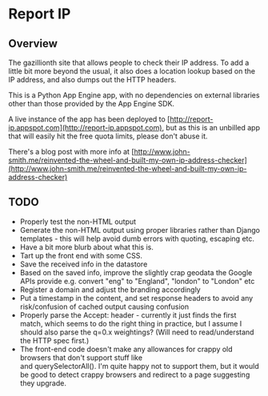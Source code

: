 # Report IP #

## Overview ##

The gazillionth site that allows people to check their IP address.  To
add a little bit more beyond the usual, it also does a location lookup
based on the IP address, and also dumps out the HTTP headers.

This is a Python App Engine app, with no dependencies on external libraries
other than those provided by the App Engine SDK.

A live instance of the app has been deployed to [http://report-ip.appspot.com](http://report-ip.appspot.com),
but as this is an unbilled app that will easily hit the free quota limits,
please don't abuse it.

There's a blog post with more info at
[http://www.john-smith.me/reinvented-the-wheel-and-built-my-own-ip-address-checker](http://www.john-smith.me/reinvented-the-wheel-and-built-my-own-ip-address-checker)

## TODO ##

* Properly test the non-HTML output
* Generate the non-HTML output using proper libraries rather than Django
  templates - this will help avoid dumb errors with quoting, escaping etc.
* Have a bit more blurb about what this is.
* Tart up the front end with some CSS.
* Save the received info in the datastore
* Based on the saved info, improve the slightly crap geodata the Google
  APIs provide e.g. convert "eng" to "England", "london" to "London" etc
* Register a domain and adjust the branding accordingly
* Put a timestamp in the content, and set response headers to avoid any
  risk/confusion of cached output causing confusion
* Properly parse the Accept: header - currently it just finds the first
  match, which seems to do the right thing in practice, but I assume I should
  also parse the q=0.x weightings?  (Will need to read/understand the HTTP
  spec first.)
* The front-end code doesn't make any allowances for crappy old browsers that
  don't support stuff like <section> and querySelectorAll().  I'm quite happy
  not to support them, but it would be good to detect crappy browsers and
  redirect to a page suggesting they upgrade.